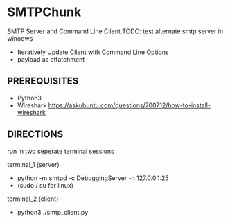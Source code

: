 # SMTPChunk
SMTP Server and Command Line Client 
TODO: test alternate smtp server in winodws

- Iteratively Update Client with Command Line Options
- payload as attatchment

PREREQUISITES
------------------------------
- Python3
- Wireshark
        https://askubuntu.com/questions/700712/how-to-install-wireshark


DIRECTIONS
------------------------------
run in two seperate terminal sessions

  terminal_1 
  (server)
  
  - python -m smtpd -c DebuggingServer -n 127.0.0.1:25 
  - (sudo / su for linux)
  

  terminal_2 
  (client)
  
  - python3 ./smtp_client.py
  
